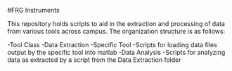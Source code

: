 #FRG Instruments

This repository holds scripts to aid in the extraction and processing of data from various tools across campus. The organization structure is as follows:

-Tool Class
 -Data Extraction
  -Specific Tool
   -Scripts for loading data files output by the specific tool into matlab
 -Data Analysis
  -Scripts for analyzing data as extracted by a script from the Data Extraction folder

